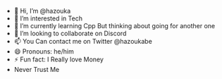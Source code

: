 - 👋 Hi, I’m @hazouka
- 👀 I’m interested in Tech
- 🌱 I’m currently learning Cpp But thinking about going for another one
- 💞️ I’m looking to collaborate on Discord
- 📫 You Can contact me on Twitter @hazoukabe
- 😄 Pronouns: he/him
- ⚡ Fun fact: I Really love Money
- Never Trust Me

